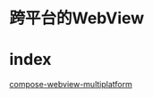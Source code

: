 # 跨平台的WebView


# index
[compose-webview-multiplatform](https://github.com/KevinnZou/compose-webview-multiplatform)